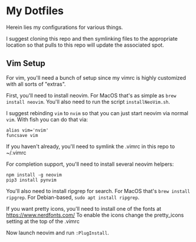 # My Dotfiles

Herein lies my configurations for various things.

I suggest cloning this repo and then symlinking files to the appropriate location so that pulls to this repo will update the associated spot.

## Vim Setup

For vim, you'll need a bunch of setup since my vimrc is highly customized with all sorts of "extras".

First, you'll need to install neovim. For MacOS that's as simple as `brew install neovim`. You'll also need to run the script `installNeoVim.sh`.

I suggest rebinding `vim` to `nvim` so that you can just start neovim via normal `vim`. With fish you can do that via:

```
alias vim='nvim'
funcsave vim
```

If you haven't already, you'll need to symlink the .vimrc in this repo to ~/.vimrc

For completion support, you'll need to install several neovim helpers:

```
npm install -g neovim
pip3 install pynvim
```

You'll also need to install ripgrep for search. For MacOS that's `brew install ripgrep`. For Debian-based, `sudo apt install ripgrep`.

If you want pretty icons, you'll need to install one of the fonts at https://www.nerdfonts.com/
To enable the icons change the pretty_icons setting at the top of the .vimrc

Now launch neovim and run `:PlugInstall`.

